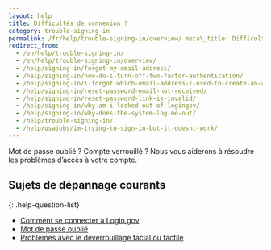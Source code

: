 ```yaml
---
layout: help 
title: Difficultés de connexion ? 
category: trouble-signing-in 
permalink: /fr/help/trouble-signing-in/overview/ meta\_title: Difficultés de connexion ? order: 0
redirect_from:
  - /en/help/trouble-signing-in/
  - /en/help/trouble-signing-in/overview/
  - /help/signing-in/forgot-my-email-address/
  - /help/signing-in/how-do-i-turn-off-two-factor-authentication/
  - /help/signing-in/i-forgot-which-email-address-i-used-to-create-an-account/
  - /help/signing-in/reset-password-email-not-received/
  - /help/signing-in/reset-password-link-is-invalid/
  - /help/signing-in/why-am-i-locked-out-of-logingov/
  - /help/signing-in/why-does-the-system-log-me-out/
  - /help/trouble-signing-in/
  - /help/usajobs/im-trying-to-sign-in-but-it-doesnt-work/
---
```


Mot de passe oublié ? Compte verrouillé ? Nous vous aiderons à résoudre les problèmes d’accès à votre compte.

## Sujets de dépannage courants

{: .help-question-list}
* [Comment se connecter à Login.gov](/help/trouble-signing-in/how-to-sign-in/)
* [Mot de passe oublié](/help/trouble-signing-in/forgot-your-password/)
* [Problèmes avec le déverrouillage facial ou tactile](/help/trouble-signing-in/face-or-touch-unlock/)